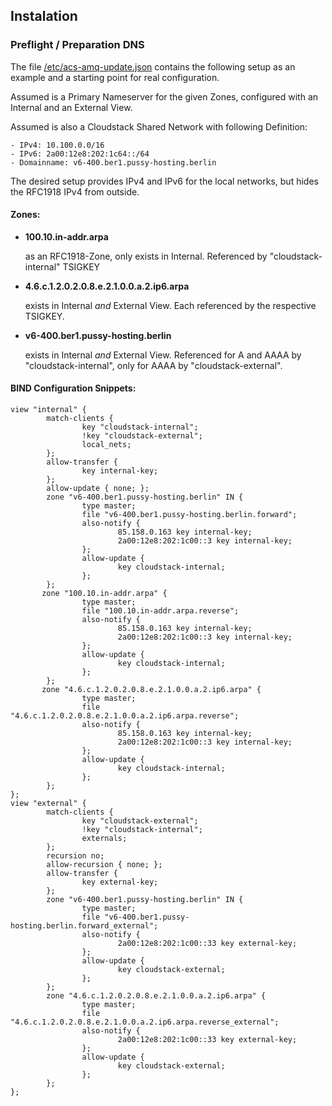## Instalation

### Preflight / Preparation DNS

The file [/etc/acs-amq-update.json](../conf/acs-amq-update.json) contains the following setup as an example
  and a starting point for real configuration.

Assumed is a Primary Nameserver for the given Zones,
  configured with an Internal and an External View.

Assumed is also a Cloudstack Shared Network with
  following Definition:
    
    - IPv4: 10.100.0.0/16
    - IPv6: 2a00:12e8:202:1c64::/64
    - Domainname: v6-400.ber1.pussy-hosting.berlin

The desired setup provides IPv4 and IPv6 for the local networks,
  but hides the RFC1918 IPv4 from outside.

#### Zones:
- **100.10.in-addr.arpa**

    as an RFC1918-Zone, only exists in Internal.
    Referenced by "cloudstack-internal" TSIGKEY
- **4.6.c.1.2.0.2.0.8.e.2.1.0.0.a.2.ip6.arpa**

    exists in Internal *and* External View.
    Each referenced by the respective TSIGKEY.
- **v6-400.ber1.pussy-hosting.berlin**

    exists in Internal *and* External View.
    Referenced for A and AAAA by "cloudstack-internal",
      only for AAAA by "cloudstack-external".

#### BIND Configuration Snippets:
```
view "internal" {
        match-clients {
                key "cloudstack-internal";
                !key "cloudstack-external";
                local_nets;
        };
        allow-transfer {
                key internal-key;
        };
        allow-update { none; };
        zone "v6-400.ber1.pussy-hosting.berlin" IN {
                type master;
                file "v6-400.ber1.pussy-hosting.berlin.forward";
                also-notify {
                        85.158.0.163 key internal-key;
                        2a00:12e8:202:1c00::3 key internal-key;
                };
                allow-update {
                        key cloudstack-internal;
                };
        };
       zone "100.10.in-addr.arpa" {
                type master;
                file "100.10.in-addr.arpa.reverse";
                also-notify {
                        85.158.0.163 key internal-key;
                        2a00:12e8:202:1c00::3 key internal-key;
                };
                allow-update {
                        key cloudstack-internal;
                };
        };
       zone "4.6.c.1.2.0.2.0.8.e.2.1.0.0.a.2.ip6.arpa" {
                type master;
                file "4.6.c.1.2.0.2.0.8.e.2.1.0.0.a.2.ip6.arpa.reverse";
                also-notify {
                        85.158.0.163 key internal-key;
                        2a00:12e8:202:1c00::3 key internal-key;
                };
                allow-update {
                        key cloudstack-internal;
                };
        };
};
view "external" {
        match-clients {
                key "cloudstack-external";
                !key "cloudstack-internal";
                externals;
        };
        recursion no;
        allow-recursion { none; };
        allow-transfer {
                key external-key;
        };
        zone "v6-400.ber1.pussy-hosting.berlin" IN {
                type master;
                file "v6-400.ber1.pussy-hosting.berlin.forward_external";
                also-notify {
                        2a00:12e8:202:1c00::33 key external-key;
                };
                allow-update {
                        key cloudstack-external;
                };
        };
        zone "4.6.c.1.2.0.2.0.8.e.2.1.0.0.a.2.ip6.arpa" {
                type master;
                file "4.6.c.1.2.0.2.0.8.e.2.1.0.0.a.2.ip6.arpa.reverse_external";
                also-notify {
                        2a00:12e8:202:1c00::33 key external-key;
                };
                allow-update {
                        key cloudstack-external;
                };
        };
};
```

